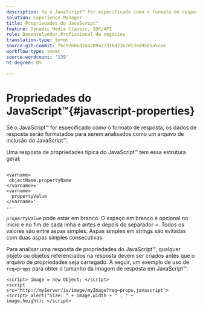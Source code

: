 ```yaml
---
description: Se o JavaScript™ for especificado como o formato de resposta, os dados de resposta serão formatados para serem analisados como um arquivo de inclusão do JavaScript™.
solution: Experience Manager
title: Propriedades do JavaScript™
feature: Dynamic Media Classic, SDK/API
role: Desenvolvedor,Profissional de negócios
translation-type: tm+mt
source-git-commit: f6c97606d7a4209427316d7367013ad9585a5cae
workflow-type: tm+mt
source-wordcount: '139'
ht-degree: 0%

---
```



# Propriedades do JavaScript™{#javascript-properties}

Se o JavaScript™ for especificado como o formato de resposta, os dados de resposta serão formatados para serem analisados como um arquivo de inclusão do JavaScript™.

Uma resposta de propriedades típica do JavaScript™ tem essa estrutura geral:

```
           
<varname> 
 objectName.propertyName 
</varname>=' 
<varname>
  propertyValue 
</varname>' 
...
```

*`propertyValue`* pode estar em branco. O espaço em branco é opcional no início e no fim de cada linha e antes e depois do separador =. Todos os valores são entre aspas simples. Aspas simples em strings são evitadas com duas aspas simples consecutivas.

Para analisar uma resposta de propriedades do JavaScript™, qualquer objeto ou objetos referenciados na resposta devem ser criados antes que o arquivo de propriedades seja carregado. A seguir, um exemplo de uso de `req=props` para obter o tamanho da imagem de resposta em JavaScript™:

```
<script> image = new Object; </script> 
<script 
src='http://myServer/is/image/myImage?req=props,javascript'> 
<script> alert("Size: " + image.width + " , " + 
image.height); </script>
```

